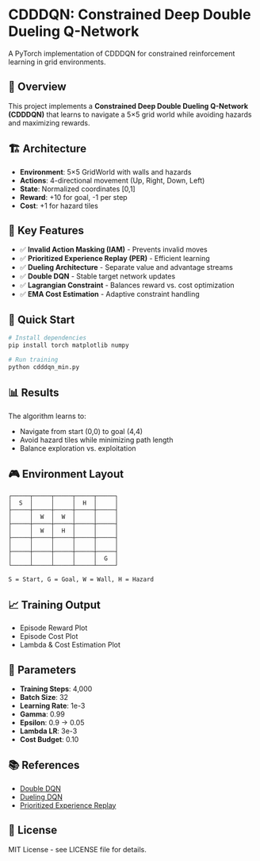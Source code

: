 
# CDDDQN: Constrained Deep Double Dueling Q-Network

A PyTorch implementation of CDDDQN for constrained reinforcement learning in grid environments.

## 🎯 Overview

This project implements a **Constrained Deep Double Dueling Q-Network (CDDDQN)** that learns to navigate a 5×5 grid world while avoiding hazards and maximizing rewards.

## 🏗️ Architecture

- **Environment**: 5×5 GridWorld with walls and hazards
- **Actions**: 4-directional movement (Up, Right, Down, Left)
- **State**: Normalized coordinates [0,1]
- **Reward**: +10 for goal, -1 per step
- **Cost**: +1 for hazard tiles

## 🧠 Key Features

- ✅ **Invalid Action Masking (IAM)** - Prevents invalid moves
- ✅ **Prioritized Experience Replay (PER)** - Efficient learning
- ✅ **Dueling Architecture** - Separate value and advantage streams
- ✅ **Double DQN** - Stable target network updates
- ✅ **Lagrangian Constraint** - Balances reward vs. cost optimization
- ✅ **EMA Cost Estimation** - Adaptive constraint handling

## 🚀 Quick Start

```bash
# Install dependencies
pip install torch matplotlib numpy

# Run training
python cdddqn_min.py
```

## 📊 Results

The algorithm learns to:
- Navigate from start (0,0) to goal (4,4)
- Avoid hazard tiles while minimizing path length
- Balance exploration vs. exploitation

## 🎮 Environment Layout

```
┌─────┬─────┬─────┬─────┬─────┐
│  S  │     │     │  H  │     │
├─────┼─────┼─────┼─────┼─────┤
│     │  W  │  W  │     │     │
├─────┼─────┼─────┼─────┼─────┤
│     │  W  │  H  │     │     │
├─────┼─────┼─────┼─────┼─────┤
│     │     │     │     │     │
├─────┼─────┼─────┼─────┼─────┤
│     │     │     │     │  G  │
└─────┴─────┴─────┴─────┴─────┘

S = Start, G = Goal, W = Wall, H = Hazard
```

## 📈 Training Output

- Episode Reward Plot
- Episode Cost Plot  
- Lambda & Cost Estimation Plot

## 🔧 Parameters

- **Training Steps**: 4,000
- **Batch Size**: 32
- **Learning Rate**: 1e-3
- **Gamma**: 0.99
- **Epsilon**: 0.9 → 0.05
- **Lambda LR**: 3e-3
- **Cost Budget**: 0.10

## 📚 References

- [Double DQN](https://arxiv.org/abs/1509.06461)
- [Dueling DQN](https://arxiv.org/abs/1511.06581)
- [Prioritized Experience Replay](https://arxiv.org/abs/1511.05952)

## 📄 License

MIT License - see LICENSE file for details.